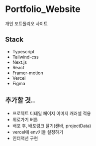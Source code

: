 # Portfolio_Website

개인 포트폴리오 사이트

## Stack

- Typescript
- Tailwind-css
- Next.js
- React
- Framer-motion
- Vercel
- Figma

## 추가할 것..

- 프로젝트 디테일 페이지 이미지 캐러셀 적용
- 위로가기 버튼
- 배포 후, 배포링크 달기(캔바, projectData)
- vercel에 env키들 설정하기
- 인터랙션 구현
